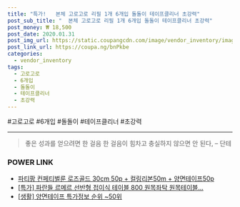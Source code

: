 ```yaml
--- 
title: "특가!   본체 고로고로 리필 1개 6개입 돌돌이 테이프클리너 초강력" 
post_sub_title: "  본체 고로고로 리필 1개 6개입 돌돌이 테이프클리너 초강력" 
post_money: ₩ 18,500 
post_date: 2020.01.31 
post_img_url: https://static.coupangcdn.com/image/vendor_inventory/images/2018/12/04/17/1/df2b7a8d-a444-4064-94ff-e4488f555f62.jpg 
post_link_url: https://coupa.ng/bnPkbe 
categories: 
  - vendor_inventory 
tags: 
  - 고로고로 
  - 6개입 
  - 돌돌이 
  - 테이프클리너 
  - 초강력 
--- 
```

  #고로고로 #6개입 #돌돌이 #테이프클리너 #초강력 
<hr> 

> 좋은 성과를 얻으려면 한 걸음 한 걸음이 힘차고 충실하지 않으면 안 된다, – 단테 


### POWER LINK

* <a href="https://blog.naver.com/fasyy4321/221792585347" target="_blank">파티팡 컨페티벌룬 로즈골드 30cm 50p + 컬링리본50m + 양면테이프50p</a>
* <a href="https://blog.naver.com/an0733/221792224881" target="_blank">[특가] 파란들 르메르 선반형 접이식 테이블 800 원목좌탁 원목테이블...</a>
* <a href="https://blog.naver.com/sakai111/221781959404" target="_blank"> [생활] 양면테이프 특가정보 순위 ~50위</a>
